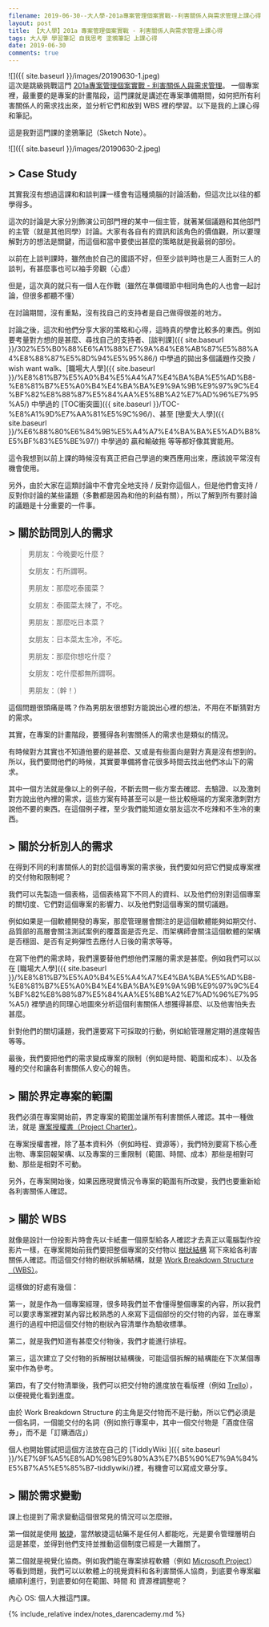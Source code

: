 ```yaml
---
filename: 2019-06-30--大人學-201a專案管理個案實戰--利害關係人與需求管理上課心得.md
layout: post
title: 【大人學】201a 專案管理個案實戰 - 利害關係人與需求管理上課心得
tags: 大人學 學習筆記 自我思考 塗鴉筆記 上課心得
date: 2019-06-30
comments: true
---
```


![]({{ site.baseurl }}/images/20190630-1.jpeg)  
這次是跳級挑戰這門 [201a專案管理個案實戰 - 利害關係人與需求管理](https://shop.darencademy.com/product/view/id/78)。 一個專案裡，最重要的是專案的計畫階段，這門課就是講述在專案準備期間，如何把所有利害關係人的需求找出來，並分析它們和放到 WBS 裡的學習。以下是我的上課心得和筆記。

這是我對這門課的塗鴉筆記（Sketch Note）。

![]({{ site.baseurl }}/images/20190630-2.jpeg)

## > Case Study

其實我沒有想過這課和和談判課一樣會有這種燒腦的討論活動，但這次比以往的都學得多。

這次的討論是大家分別飾演公司部門裡的某中一個主管，就著某個議題和其他部門的主管（就是其他同學）討論。大家有各自有的資訊和該角色的價值觀，所以要理解對方的想法是關鍵，而這個和當中要使出甚麼的策略就是我最弱的部份。

以前在上談判課時，雖然由於自己的國語不好，但至少談判時也是三人面對三人的談判，有甚麼事也可以袖手旁觀（心虛）

但是，這次真的就只有一個人在作戰（雖然在準備環節中相同角色的人也會一起討論，但很多都聽不懂）

在討論期間，沒有重點，沒有找自己的支持者是自己做得很差的地方。

討論之後，這次和他們分享大家的策略和心得，這時真的學會比較多的東西。例如要考量對方想的是甚麼、尋找自己的支持者、[談判課]({{ site.baseurl }}/302%E5%B0%88%E6%A1%88%E7%9A%84%E8%AB%87%E5%88%A4%E8%88%87%E5%8D%94%E5%95%86/) 中學過的拋出多個議題作交換 / wish want walk、[職場大人學]({{ site.baseurl }}/%E8%81%B7%E5%A0%B4%E5%A4%A7%E4%BA%BA%E5%AD%B8-%E8%81%B7%E5%A0%B4%E4%BA%BA%E9%9A%9B%E9%97%9C%E4%BF%82%E8%88%87%E5%84%AA%E5%8B%A2%E7%AD%96%E7%95%A5/) 中學過的 [TOC衝突圖]({{ site.baseurl }}/TOC-%E8%A1%9D%E7%AA%81%E5%9C%96/)、甚至 [戀愛大人學]({{ site.baseurl }}/%E6%88%80%E6%84%9B%E5%A4%A7%E4%BA%BA%E5%AD%B8%E5%BF%83%E5%BE%97/) 中學過的 贏和輸破拖 等等都好像其實能用。

這令我想到以前上課的時候沒有真正把自己學過的東西應用出來，應該說平常沒有機會使用。

另外，由於大家在這類討論中不會完全地支持 / 反對你這個人，但是他們會支持 / 反對你討論的某些議題（多數都是因為和他的利益有關），所以了解到所有要討論的議題是十分重要的一件事。

## > 關於訪問別人的需求

> 男朋友：今晚要吃什麼？
>
> 女朋友：冇所謂啊。
>
> 男朋友：那麼吃泰國菜？
>
> 女朋友：泰國菜太辣了，不吃。
>
> 男朋友：那麼吃日本菜？
>
> 女朋友：日本菜太生冷，不吃。
>
> 男朋友：那麼你想吃什麼？
>
> 女朋友：吃什麼都無所謂啊。
>
> 男朋友：（幹！）

這個問題很頭痛是嗎？作為男朋友很想對方能說出心裡的想法，不用在不斷猜對方的需求。

其實，在專案的計畫階段，要獲得各利害關係人的需求也是類似的情況。

有時候對方其實也不知道他要的是甚麼、又或是有些面向是對方真是沒有想到的。所以，我們要問他們的時候，其實要準備將會花很多時間去找出他們冰山下的需求。

其中一個方法就是像以上的例子般，不斷去問一些方案去確認、去驗證、以及激刺對方說出他內裡的需求，這些方案有時甚至可以是一些比較極端的方案來激刺對方說他不要的東西。在這個例子裡，至少我們能知道女朋友這次不吃辣和不生冷的東西。

## > 關於分析別人的需求

在得到不同的利害關係人的對於這個專案的需求後，我們要如何把它們變成專案裡的交付物和限制呢？

我們可以先製造一個表格，這個表格寫下不同人的資料、以及他們份別對這個專案的關切度、它們對這個專案的影響力、以及他們對這個專案的關切議題。

例如如果是一個軟體開發的專案，那麼管理層會關注的是這個軟體能夠如期交付、品質部的高層會關注測試案例的覆蓋面是否充足、而架構師會關注這個軟體的架構是否穩固、是否有足夠彈性去應付人日後的需求等等。

在寫下他們的需求時，我們還要替他們想他們深層的需求是甚麼。例如我們可以以在 [職場大人學]({{ site.baseurl }}/%E8%81%B7%E5%A0%B4%E5%A4%A7%E4%BA%BA%E5%AD%B8-%E8%81%B7%E5%A0%B4%E4%BA%BA%E9%9A%9B%E9%97%9C%E4%BF%82%E8%88%87%E5%84%AA%E5%8B%A2%E7%AD%96%E7%95%A5/) 裡學過的同理心地圖來分析這個利害關係人想獲得甚麼、以及他害怕失去甚麼。

針對他們的關切議題，我們還要寫下可採取的行動，例如給管理層定期的進度報告等等。

最後，我們要把他們的需求變成專案的限制（例如是時間、範圍和成本）、以及各種的交付和讓各利害關係人安心的報告。

## > 關於界定專案的範圍

我們必須在專案開始前，界定專案的範圍並讓所有利害關係人確認。其中一種做法，就是 [專案授權書（Project Charter）](https://www.projectmanager.com/blog/project-charter)。

在專案授權書裡，除了基本資料外（例如時程、資源等），我們特別要寫下核心產出物、專案回報架構、以及專案的三重限制（範圍、時間、成本）那些是相對可動、那些是相對不可動。

另外，在專案開始後，如果因應現實情況令專案的範圍有所改變，我們也要重新給各利害關係人確認。

## > 關於 WBS

就像是設計一份投影片時會先以卡紙畫一個原型給各人確認才去真正以電腦製作投影片一樣，在專案開始前我們要把整個專案的交付物以 [樹狀結構](https://en.m.wikipedia.org/wiki/Tree_structure) 寫下來給各利害關係人確認。而這個交付物的樹狀拆解結構，就是 [Work Breakdown Structure（WBS）](https://en.m.wikipedia.org/wiki/Work_breakdown_structure)。

這樣做的好處有幾個：

第一，就是作為一個專案經理，很多時我們並不會懂得整個專案的內容，所以我們可以要求專案裡對某內容比較熟悉的人來寫下這個部份的交付物的內容，並在專案進行的過程中把這個交付物的樹狀內容清單作為驗收標準。

第二，就是我們知道有甚麼交付物後，我們才能進行排程。

第三，這次建立了交付物的拆解樹狀結構後，可能這個拆解的結構能在下次某個專案中作為參考。

第四，有了交付物清單後，我們可以把交付物的進度放在看版裡（例如 [Trello](https://trello.com/en)），以便視覺化看到進度。

由於 Work Breakdown Structure 的主角是交付物而不是行動，所以它們必須是一個名詞，一個能交付的名詞（例如旅行專案中，其中一個交付物是「酒度住宿券」，而不是「訂購酒店」）

個人也開始嘗試把這個方法放在自己的 [TiddlyWiki ]({{ site.baseurl }}/%E7%9F%A5%E8%AD%98%E9%80%A3%E7%B5%90%E7%9A%84%E5%B7%A5%E5%85%B7-tiddlywiki/)裡，有機會可以寫成文章分享。

## > 關於需求變動

課上也提到了需求變動這個很常見的情況可以怎麼辦。

第一個就是使用 [敏捷](https://martinfowler.com/articles/newMethodology.html)，當然敏捷這帖藥不是任何人都能吃，光是要令管理層明白這是甚麼，並得到他們支持並推動這個制度已經是一大難關了。

第二個就是視覺化協商。例如我們能在專案排程軟體（例如 [Microsoft Project](https://products.office.com/en/project/project-and-portfolio-management-software)）等看到問題，我們可以以軟體上的視覺資料和各利害關係人協商，到底要令專案繼續順利進行，到底要如何在範圍、時間 和 資源裡調整呢？

內心 OS: 個人大推這門課。

{% include_relative index/notes_darencademy.md %}
